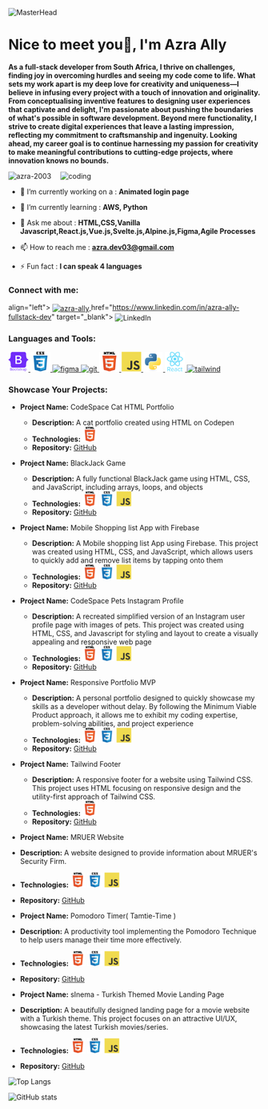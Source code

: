 ![MasterHead](https://github.com/Azra-2003/Azra-2003/assets/157401242/16684b9c-c538-45c1-8f1f-16a414794db1)

# Nice to meet you👋, I'm Azra Ally

 **As a full-stack developer from South Africa, I thrive on challenges, finding joy in overcoming hurdles and seeing my code come to life. What sets my work apart is my deep love for creativity and uniqueness—I believe in infusing every project with a touch of innovation and originality. From conceptualising inventive features to designing user experiences that captivate and delight, I'm passionate about pushing the boundaries of what's possible in software development. Beyond mere functionality, I strive to create digital experiences that leave a lasting impression, reflecting my commitment to craftsmanship and ingenuity. Looking ahead, my career goal is to continue harnessing my passion for creativity to make meaningful contributions to cutting-edge projects, where innovation knows no bounds.**

<img align="right" alt="coding" width="400" src="https://cdn.dribbble.com/users/926537/screenshots/8768655/media/0eb8fcc9f2b8a55c589cfabd6cc89d94.gif">

<p align="left"> 
  <img src="https://komarev.com/ghpvc/?username=azra-2003&label=Profile%20views&color=0e75b6&style=flat" alt="azra-2003" /> 
</p>

- 🔭 I’m currently working on a : **Animated login page**

- 🌱 I’m currently learning : **AWS, Python**

- 💬 Ask me about :  **HTML,CSS,Vanilla Javascript,React.js,Vue.js,Svelte.js,Alpine.js,Figma,Agile Processes**

- 📫 How to reach me :  **azra.dev03@gmail.com**

- ⚡ Fun fact :  **I can speak 4 languages**

### Connect with me:

align="left">
<a href="https://codepen.io/azra-ally" target="blank">
  <img align="center" src="https://raw.githubusercontent.com/rahuldkjain/github-profile-readme-generator/master/src/images/icons/Social/codepen.svg" alt="azra-ally" height="30" width="40" />
</a>
 href="https://www.linkedin.com/in/azra-ally-fullstack-dev" target="_blank">
  <img align="center" src="https://cdn.jsdelivr.net/npm/simple-icons@5.15.0/icons/linkedin.svg" alt="LinkedIn" height="30" width="30" />
</a>
</p>

### Languages and Tools:

<p align="left"> 
  <a href="https://getbootstrap.com" target="_blank" rel="noreferrer"> 
    <img src="https://raw.githubusercontent.com/devicons/devicon/master/icons/bootstrap/bootstrap-plain-wordmark.svg" alt="bootstrap" title="Bootstrap" width="40" height="40"/>
  </a> 
  <a href="https://www.w3schools.com/css/" target="_blank" rel="noreferrer"> 
    <img src="https://raw.githubusercontent.com/devicons/devicon/master/icons/css3/css3-original-wordmark.svg" alt="css3" title="CSS3" width="40" height="40"/>
  </a> 
  <a href="https://www.figma.com/" target="_blank" rel="noreferrer"> 
    <img src="https://www.vectorlogo.zone/logos/figma/figma-icon.svg" alt="figma" title="Figma" width="40" height="40"/>
  </a> 
  <a href="https://git-scm.com/" target="_blank" rel="noreferrer"> 
    <img src="https://www.vectorlogo.zone/logos/git-scm/git-scm-icon.svg" alt="git" title="Git" width="40" height="40"/>
  </a> 
  <a href="https://www.w3.org/html/" target="_blank" rel="noreferrer"> 
    <img src="https://raw.githubusercontent.com/devicons/devicon/master/icons/html5/html5-original-wordmark.svg" alt="html5" title="HTML5" width="40" height="40"/>
  </a> 
  <a href="https://developer.mozilla.org/en-US/docs/Web/JavaScript" target="_blank" rel="noreferrer"> 
    <img src="https://raw.githubusercontent.com/devicons/devicon/master/icons/javascript/javascript-original.svg" alt="javascript" title="JavaScript" width="40" height="40"/>
  </a> 
  <a href="https://www.python.org" target="_blank" rel="noreferrer"> 
    <img src="https://raw.githubusercontent.com/devicons/devicon/master/icons/python/python-original.svg" alt="python" title="Python" width="40" height="40"/>
  </a> 
  <a href="https://reactjs.org/" target="_blank" rel="noreferrer"> 
    <img src="https://raw.githubusercontent.com/devicons/devicon/master/icons/react/react-original-wordmark.svg" alt="react" title="React" width="40" height="40"/>
  </a> 
  <a href="https://tailwindcss.com/" target="_blank" rel="noreferrer"> 
    <img src="https://www.vectorlogo.zone/logos/tailwindcss/tailwindcss-icon.svg" alt="tailwind" title="Tailwind CSS" width="40" height="40"/>
  </a>
</p>

### Showcase Your Projects:

- **Project Name:** CodeSpace Cat HTML Portfolio
  - **Description:** A cat portfolio created using HTML on Codepen
  - **Technologies:** <img src="https://raw.githubusercontent.com/devicons/devicon/master/icons/html5/html5-original-wordmark.svg" alt="HTML5" title="HTML5" width="30" height="30"/>
  - **Repository:** [GitHub](https://github.com/Azra-2003/Codepen-Cat-portfolio.git)

- **Project Name:** BlackJack Game
  - **Description:** A fully functional BlackJack game using HTML, CSS, and JavaScript, including arrays, loops, and objects
  - **Technologies:** <img src="https://raw.githubusercontent.com/devicons/devicon/master/icons/html5/html5-original-wordmark.svg" alt="HTML5" title="HTML5" width="30" height="30"/> <img src="https://raw.githubusercontent.com/devicons/devicon/master/icons/css3/css3-original-wordmark.svg" alt="CSS3" title="CSS3" width="30" height="30"/> <img src="https://raw.githubusercontent.com/devicons/devicon/master/icons/javascript/javascript-original.svg" alt="JavaScript" title="JavaScript" width="30" height="30"/>
  - **Repository:** [GitHub](https://github.com/Azra-2003/BlackJack-Game.git)

- **Project Name:** Mobile Shopping list App with Firebase
  - **Description:** A Mobile shopping list App using Firebase. This project was created using HTML, CSS, and JavaScript, which allows users to quickly add and remove list items by tapping onto them
  - **Technologies:** <img src="https://raw.githubusercontent.com/devicons/devicon/master/icons/html5/html5-original-wordmark.svg" alt="HTML5" title="HTML5" width="30" height="30"/> <img src="https://raw.githubusercontent.com/devicons/devicon/master/icons/css3/css3-original-wordmark.svg" alt="CSS3" title="CSS3" width="30" height="30"/> <img src="https://raw.githubusercontent.com/devicons/devicon/master/icons/javascript/javascript-original.svg" alt="JavaScript" title="JavaScript" width="30" height="30"/>
  - **Repository:** [GitHub](https://github.com/Azra-2003/Module_7_AZRALL558_PTO2401_GROUP_B_AZRA_ALLY_SDF07.git)

- **Project Name:** CodeSpace Pets Instagram Profile
  - **Description:** A recreated simplified version of an Instagram user profile page with images of pets. This project was created using HTML, CSS, and Javascript for styling and layout to create a visually appealing and responsive web page
  - **Technologies:** <img src="https://raw.githubusercontent.com/devicons/devicon/master/icons/html5/html5-original-wordmark.svg" alt="HTML5" title="HTML5" width="30" height="30"/> <img src="https://raw.githubusercontent.com/devicons/devicon/master/icons/css3/css3-original-wordmark.svg" alt="CSS3" title="CSS3" width="30" height="30"/> <img src="https://raw.githubusercontent.com/devicons/devicon/master/icons/javascript/javascript-original.svg" alt="JavaScript" title="JavaScript" width="30" height="30"/>
  - **Repository:** [GitHub](https://github.com/Azra-2003/SDF06-CSS-LAYOUT-PRACTICE.git)

- **Project Name:** Responsive Portfolio MVP
  - **Description:** A personal portfolio designed to quickly showcase my skills as a developer without delay. By following the Minimum Viable Product approach, it allows me to exhibit my coding expertise, problem-solving abilities, and project experience
  - **Technologies:** <img src="https://raw.githubusercontent.com/devicons/devicon/master/icons/html5/html5-original-wordmark.svg" alt="HTML5" title="HTML5" width="30" height="30"/> <img src="https://raw.githubusercontent.com/devicons/devicon/master/icons/css3/css3-original-wordmark.svg" alt="CSS3" title="CSS3" width="30" height="30"/> <img src="https://raw.githubusercontent.com/devicons/devicon/master/icons/javascript/javascript-original.svg" alt="JavaScript" title="JavaScript" width="30" height="30"/>
  - **Repository:** [GitHub](https://github.com/Azra-2003/Module_8_AZRALL558_PTO2401_GroupB-AZRA_ALLY_SDF08.git)

- **Project Name:** Tailwind Footer
  - **Description:** A responsive footer for a website using Tailwind CSS. This project uses HTML focusing on responsive design and the utility-first approach of Tailwind CSS.
  - **Technologies:** <img src="https://raw.githubusercontent.com/devicons/devicon/master/icons/html5/html5-original-wordmark.svg" alt="HTML5" title="HTML5" width="30" height="30"/>
  - **Repository:** [GitHub](https://github.com/Azra-2003/Module_9_AZRALL558_PTO2401_Group_B-ALLY_SDF09.git)
 
-  **Project Name:** MRUER Website
  - **Description:** A website designed to provide information about MRUER's Security Firm.
  - **Technologies:** <img src="https://raw.githubusercontent.com/devicons/devicon/master/icons/html5/html5-original-wordmark.svg" alt="HTML5" title="HTML5" width="30" height="30"/> <img src="https://raw.githubusercontent.com/devicons/devicon/master/icons/css3/css3-original-wordmark.svg" alt="CSS3" title="CSS3" width="30" height="30"/> <img src="https://raw.githubusercontent.com/devicons/devicon/master/icons/javascript/javascript-original.svg" alt="JavaScript" title="JavaScript" width="30" height="30"/>
  - **Repository:** [GitHub](https://github.com/Azra-2003/MRUER.git)

-  **Project Name:** Pomodoro Timer( Tamtie-Time )
-  **Description:** A productivity tool implementing the Pomodoro Technique to help users manage their time more effectively.
-  **Technologies:** <img src="https://raw.githubusercontent.com/devicons/devicon/master/icons/html5/html5-original-wordmark.svg" alt="HTML5" title="HTML5" width="30" height="30"/> <img src="https://raw.githubusercontent.com/devicons/devicon/master/icons/css3/css3-original-wordmark.svg" alt="CSS3" title="CSS3" width="30" height="30"/> <img src="https://raw.githubusercontent.com/devicons/devicon/master/icons/javascript/javascript-original.svg" alt="JavaScript" title="JavaScript" width="30" height="30"/>
- **Repository:** [GitHub](https://github.com/Azra-2003/Tamatie-Time.git)

- **Project Name:** sInema - Turkish Themed Movie Landing Page
- **Description:** A beautifully designed landing page for a movie website with a Turkish theme. This project focuses on an attractive UI/UX, showcasing the latest Turkish movies/series.
- **Technologies:** <img src="https://raw.githubusercontent.com/devicons/devicon/master/icons/html5/html5-original-wordmark.svg" alt="HTML5" title="HTML5" width="30" height="30"/> <img src="https://raw.githubusercontent.com/devicons/devicon/master/icons/css3/css3-original-wordmark.svg" alt="CSS3" title="CSS3" width="30" height="30"/> <img src="https://raw.githubusercontent.com/devicons/devicon/master/icons/javascript/javascript-original.svg" alt="JavaScript" title="JavaScript" width="30" height="30"/>
- **Repository:** [GitHub](https://github.com/Azra-2003/sInema.git)


![Top Langs](https://github-readme-stats.vercel.app/api/top-langs/?username=azra-2003&layout=compact)

![GitHub stats](https://github-readme-stats.vercel.app/api?username=azra-2003&show_icons=true)
